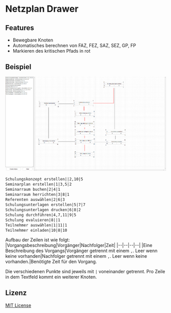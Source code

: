 # Netzplan Drawer

## Features
- Bewegbare Knoten
- Automatisches berechnen von FAZ, FEZ, SAZ, SEZ, GP, FP
- Markieren des kritischen Pfads in rot

## Beispiel
![](screenshot.png?raw=True)

```
Schulungskonzept erstellen||2,10|5
Seminarplan erstellen|1|3,5|2
Seminarraum buchen|2|4|1
Seminarraum herrichten|3|8|1
Referenten auswählen|2|6|3
Schulungsunterlagen erstellen|5|7|7
Schulungsunterlagen drucken|6|8|2
Schulung durchführen|4,7,11|9|5
Schulung evaluieren|8||1
Teilnehmer auswählen|1|11|1
Teilnehmer einladen|10|8|10
```

Aufbau der Zeilen ist wie folgt:
|Vorgangsbeschreibung|Vorgänger|Nachfolger|Zeit|
|--|--|--|--|
|Eine Beschreibung des Vorgangs|Vorgänger getrennt mit einem `,`. Leer wenn keine vorhanden|Nachfolger getrennt mit einem `,`. Leer wenn keine vorhanden.|Benötigte Zeit für den Vorgang.

Die verschiedenen Punkte sind jeweils mit `|` voneinander getrennt. Pro Zeile in dem Textfeld kommt ein weiterer Knoten.

## Lizenz
[MIT License](https://opensource.org/licenses/MIT)
